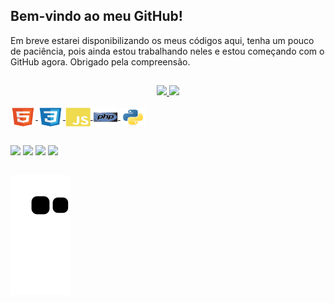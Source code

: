 ## Bem-vindo ao meu GitHub!
Em breve estarei disponibilizando os meus códigos aqui, tenha um pouco de paciência, pois ainda estou trabalhando neles e estou começando com o GitHub agora.
Obrigado pela compreensão.
##
<div align="center">
  <a href="https://github.com/welbert-oliveira">
  <img height="180em" src="https://github-readme-stats.vercel.app/api?username=welbert-oliveira&show_icons=true&theme=dark&include_all_commits=true&count_private=true"/>
  <img height="180em" src="https://github-readme-stats.vercel.app/api/top-langs/?username=welbert-oliveira&layout=compact&langs_count=7&theme=dark"/>
</div>
  
<div style="display: inline_block"><br>
  <img align="center" alt="Jack-HTML" height="30" width="40" src="https://raw.githubusercontent.com/devicons/devicon/master/icons/html5/html5-original.svg">
  <img align="center" alt="Jack-CSS" height="30" width="40" src="https://raw.githubusercontent.com/devicons/devicon/master/icons/css3/css3-original.svg">
  <img align="center" alt="Jack-Js" height="30" width="40" src="https://raw.githubusercontent.com/devicons/devicon/master/icons/javascript/javascript-plain.svg">
  <img align="center" alt="Jack-Csharp" height="30" width="40" src="https://github.com/devicons/devicon/blob/master/icons/php/php-original.svg">
  <img align="center" alt="Jack-Python" height="30" width="40" src="https://raw.githubusercontent.com/devicons/devicon/master/icons/python/python-original.svg">
</div>

##

<div> 
  <a href = "mailto:welbert.oliveira@gmail.com">
    <img src="https://img.shields.io/badge/-Gmail-%23333?style=for-the-badge&logo=gmail&logoColor=white" target="_blank"></a>
  <a href="https://instagram.com/oliveira_welbert" target="_blank">
    <img src="https://img.shields.io/badge/-Instagram-%23E4405F?style=for-the-badge&logo=instagram&logoColor=white" target="_blank"></a>
  <a href="https://www.linkedin.com/in/welbertoliveira" target="_blank"><img src="https://img.shields.io/badge/-LinkedIn-%230077B5?style=for-the-badge&logo=linkedin&logoColor=white" target="_blank"></a>
  <a href="hhttps://api.whatsapp.com/send?phone=5531985823150&text=Clique aqui para me enviar uma mensagem" target="_blank">
    <img src="https://img.shields.io/badge/-Whatsapp-green?style=for-the-badge&logo=whatsapp&logoColor=white&target=_blank"></a>
</div>

##
  
![Snake animation](https://github.com/welbert-oliveira/welbert-oliveira/blob/output/github-contribution-grid-snake.svg)
